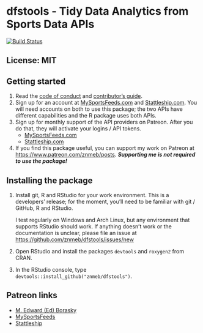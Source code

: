 dfstools - Tidy Data Analytics from Sports Data APIs
================

[![Build
Status](https://travis-ci.org/znmeb/dfstools.svg?branch=master)](https://travis-ci.org/znmeb/dfstools)

## License: MIT

## Getting started

1.  Read the [code of
    conduct](https://github.com/znmeb/dfstools/blob/master/CONDUCT.md)
    and [contributor’s
    guide](https://github.com/znmeb/dfstools/blob/master/CONTRIBUTING.md).
2.  Sign up for an account at
    [MySportsFeeds.com](https://www.mysportsfeeds.com/) and
    [Stattleship.com](https://api.stattleship.com/). You will need
    accounts on both to use this package; the two APIs have different
    capabilities and the R package uses both APIs.
3.  Sign up for monthly support of the API providers on Patreon. After
    you do that, they will activate your logins / API tokens.
      - [MySportsFeeds.com](https://www.patreon.com/mysportsfeeds)
      - [Stattleship.com](https://www.patreon.com/stattleship)
4.  If you find this package useful, you can support my work on Patreon
    at <https://www.patreon.com/znmeb/posts>. ***Supporting me is not
    required to use the package\!***

## Installing the package

1.  Install git, R and RStudio for your work environment. This is a
    developers’ release; for the moment, you’ll need to be familiar with
    git / GitHub, R and RStudio.
    
    I test regularly on Windows and Arch Linux, but any environment that
    supports RStudio should work. If anything doesn’t work or the
    documentation is unclear, please file an issue at
    <https://github.com/znmeb/dfstools/issues/new>

2.  Open RStudio and install the packages `devtools` and `roxygen2` from
    CRAN.

3.  In the RStudio console, type
    `devtools::install_github("znmeb/dfstools")`.

## Patreon links

  - [M. Edward (Ed) Borasky](https://www.patreon.com/znmeb/posts)
  - [MySportsFeeds](https://www.patreon.com/mysportsfeeds/posts)
  - [Stattleship](https://www.patreon.com/stattleship/posts)
